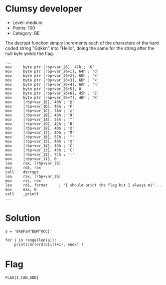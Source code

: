 # Clumsy developer

- Level: medium
- Points: 100
- Category: RE

The decrypt function simply increments each of the characters of the hard coded string "Gdkkn" into "Hello",
doing the same for the string after the null byte yeilds the flag.


```assembly
...
mov     byte ptr [rbp+var_26], 47h ; 'G'
mov     byte ptr [rbp+var_26+1], 64h ; 'd'
mov     byte ptr [rbp+var_26+2], 6Bh ; 'k'
mov     byte ptr [rbp+var_26+3], 6Bh ; 'k'
mov     byte ptr [rbp+var_26+4], 6Eh ; 'n'
mov     byte ptr [rbp+var_26+5], 0
mov     byte ptr [rbp+var_26+6], 45h ; 'E'
mov     byte ptr [rbp+var_26+7], 4Bh ; 'K'
mov     [rbp+var_1E], 40h ; '@'
mov     [rbp+var_1D], 46h ; 'F'
mov     [rbp+var_1C], 7Ah ; 'z'
mov     [rbp+var_1B], 48h ; 'H'
mov     [rbp+var_1A], 5Eh ; '^'
mov     [rbp+var_19], 42h ; 'B'
mov     [rbp+var_18], 40h ; '@'
mov     [rbp+var_17], 4Dh ; 'M'
mov     [rbp+var_16], 5Eh ; '^'
mov     [rbp+var_15], 40h ; '@'
mov     [rbp+var_14], 43h ; 'C'
mov     [rbp+var_13], 43h ; 'C'
mov     [rbp+var_12], 7Ch ; '|'
mov     [rbp+var_11], 0
lea     rax, [rbp+var_26]
mov     rdi, rax
call    decrypt
lea     rax, [rbp+var_26]
mov     rsi, rax
lea     rdi, format     ; "I should print the flag but I always mi"...
mov     eax, 0
call    _printf
...
```
# Solution

```python3
a = 'EK@FzH^B@M^@CC|'

for i in range(len(a)):
    print(chr(ord(a[i])+1), end='')
```
# Flag

`FLAG{I_CAN_ADD}`
